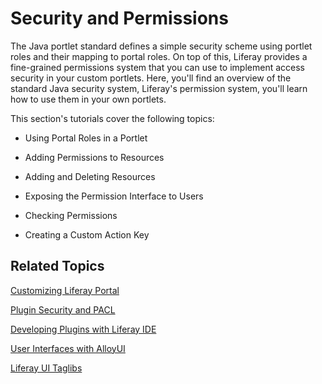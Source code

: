 # Security and Permissions

The Java portlet standard defines a simple security scheme using portlet roles 
and their mapping to portal roles. On top of this, Liferay provides a 
fine-grained permissions system that you can use to implement access security 
in your custom portlets. Here, you'll find an overview of the standard Java
security system, Liferay's permission system, you'll learn how to use them in
your own portlets.

This section's tutorials cover the following topics: 

- Using Portal Roles in a Portlet

- Adding Permissions to Resources

- Adding and Deleting Resources

- Exposing the Permission Interface to Users

- Checking Permissions

- Creating a Custom Action Key

## Related Topics

[Customizing Liferay Portal](/develop/tutorials/-/knowledge_base/6-2/customizing-liferay-portal)

[Plugin Security and PACL](/develop/tutorials/-/knowledge_base/6-2/plugin-security-and-pacl)

[Developing Plugins with Liferay IDE](/develop/tutorials/-/knowledge_base/6-2/liferay-ide)

[User Interfaces with AlloyUI](/develop/tutorials/-/knowledge_base/6-2/alloyui)

[Liferay UI Taglibs](/develop/tutorials/-/knowledge_base/6-2/liferay-ui-taglibs)
